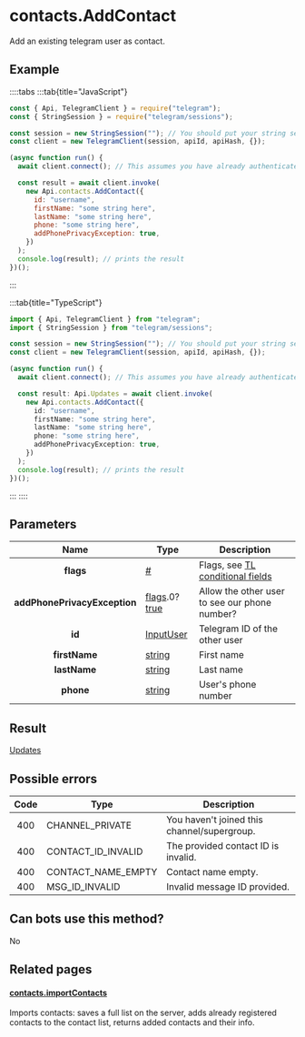 # contacts.AddContact

Add an existing telegram user as contact.

## Example

::::tabs
:::tab{title="JavaScript"}

```js
const { Api, TelegramClient } = require("telegram");
const { StringSession } = require("telegram/sessions");

const session = new StringSession(""); // You should put your string session here
const client = new TelegramClient(session, apiId, apiHash, {});

(async function run() {
  await client.connect(); // This assumes you have already authenticated with .start()

  const result = await client.invoke(
    new Api.contacts.AddContact({
      id: "username",
      firstName: "some string here",
      lastName: "some string here",
      phone: "some string here",
      addPhonePrivacyException: true,
    })
  );
  console.log(result); // prints the result
})();
```

:::

:::tab{title="TypeScript"}

```ts
import { Api, TelegramClient } from "telegram";
import { StringSession } from "telegram/sessions";

const session = new StringSession(""); // You should put your string session here
const client = new TelegramClient(session, apiId, apiHash, {});

(async function run() {
  await client.connect(); // This assumes you have already authenticated with .start()

  const result: Api.Updates = await client.invoke(
    new Api.contacts.AddContact({
      id: "username",
      firstName: "some string here",
      lastName: "some string here",
      phone: "some string here",
      addPhonePrivacyException: true,
    })
  );
  console.log(result); // prints the result
})();
```

:::
::::

## Parameters

|             Name             | Type                                                                                                                              | Description                                                                                             |
| :--------------------------: | --------------------------------------------------------------------------------------------------------------------------------- | ------------------------------------------------------------------------------------------------------- |
|          **flags**           | [#](https://core.telegram.org/type/%23)                                                                                           | Flags, see [TL conditional fields](https://core.telegram.org/mtproto/TL-combinators#conditional-fields) |
| **addPhonePrivacyException** | [flags](https://core.telegram.org/mtproto/TL-combinators#conditional-fields).0?[true](https://core.telegram.org/constructor/true) | Allow the other user to see our phone number?                                                           |
|            **id**            | [InputUser](https://core.telegram.org/type/InputUser)                                                                             | Telegram ID of the other user                                                                           |
|        **firstName**         | [string](https://core.telegram.org/type/string)                                                                                   | First name                                                                                              |
|         **lastName**         | [string](https://core.telegram.org/type/string)                                                                                   | Last name                                                                                               |
|          **phone**           | [string](https://core.telegram.org/type/string)                                                                                   | User's phone number                                                                                     |

## Result

[Updates](https://core.telegram.org/type/Updates)

## Possible errors

| Code | Type               | Description                                 |
| :--: | ------------------ | ------------------------------------------- |
| 400  | CHANNEL_PRIVATE    | You haven't joined this channel/supergroup. |
| 400  | CONTACT_ID_INVALID | The provided contact ID is invalid.         |
| 400  | CONTACT_NAME_EMPTY | Contact name empty.                         |
| 400  | MSG_ID_INVALID     | Invalid message ID provided.                |

## Can bots use this method?

No

## Related pages

#### [contacts.importContacts](https://core.telegram.org/method/contacts.importContacts)

Imports contacts: saves a full list on the server, adds already registered contacts to the contact list, returns added contacts and their info.
